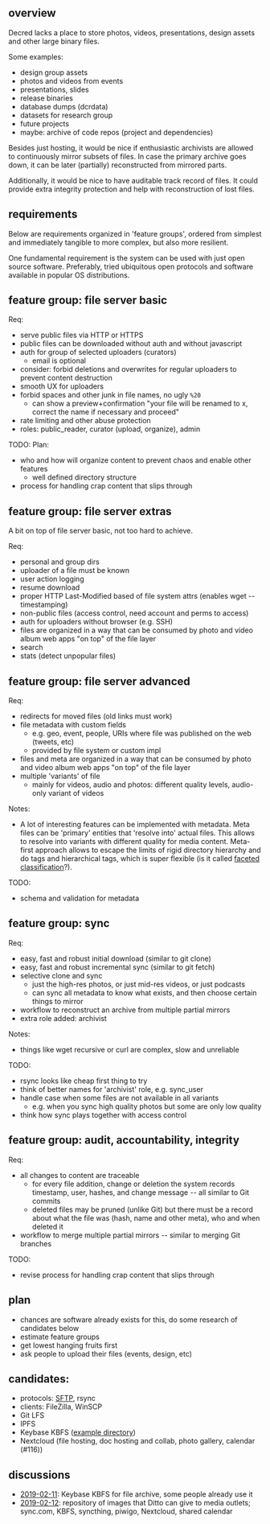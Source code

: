 ## overview

Decred lacks a place to store photos, videos, presentations, design assets and other large binary files.

Some examples:

* design group assets
* photos and videos from events
* presentations, slides
* release binaries
* database dumps (dcrdata)
* datasets for research group
* future projects
* maybe: archive of code repos (project and dependencies)

Besides just hosting, it would be nice if enthusiastic archivists are allowed to continuously mirror subsets of files. In case the primary archive goes down, it can be later (partially) reconstructed from mirrored parts.

Additionally, it would be nice to have auditable track record of files. It could provide extra integrity protection and help with reconstruction of lost files.

## requirements

Below are requirements organized in 'feature groups', ordered from simplest and immediately tangible to more complex, but also more resilient.

One fundamental requirement is the system can be used with just open source software. Preferably, tried ubiquitous open protocols and software available in popular OS distributions.

## feature group: file server basic

Req:

* serve public files via HTTP or HTTPS
* public files can be downloaded without auth and without javascript
* auth for group of selected uploaders (curators)
  * email is optional
* consider: forbid deletions and overwrites for regular uploaders to prevent content destruction
* smooth UX for uploaders
* forbid spaces and other junk in file names, no ugly `%20`
  * can show a preview+confirmation "your file will be renamed to x, correct the name if necessary and proceed"
* rate limiting and other abuse protection
* roles: public_reader, curator (upload, organize), admin

TODO: Plan:

* who and how will organize content to prevent chaos and enable other features
  * well defined directory structure
* process for handling crap content that slips through

## feature group: file server extras

A bit on top of file server basic, not too hard to achieve.

Req:

* personal and group dirs
* uploader of a file must be known
* user action logging
* resume download
* proper HTTP Last-Modified based of file system attrs (enables wget --timestamping)
* non-public files (access control, need account and perms to access)
* auth for uploaders without browser (e.g. SSH)
* files are organized in a way that can be consumed by photo and video album web apps "on top" of the file layer
* search
* stats (detect unpopular files)

## feature group: file server advanced

Req:

* redirects for moved files (old links must work)
* file metadata with custom fields
  * e.g. geo, event, people, URIs where file was published on the web (tweets, etc)
  * provided by file system or custom impl
* files and meta are organized in a way that can be consumed by photo and video album web apps "on top" of the file layer
* multiple 'variants' of file
  * mainly for videos, audio and photos: different quality levels, audio-only variant of videos

Notes:

* A lot of interesting features can be implemented with metadata. Meta files can be 'primary' entities that 'resolve into' actual files. This allows to resolve into variants with different quality for media content. Meta-first approach allows to escape the limits of rigid directory hierarchy and do tags and hierarchical tags, which is super flexible (is it called [faceted classification](https://en.wikipedia.org/wiki/Faceted_classification)?).

TODO:

* schema and validation for metadata

## feature group: sync

Req:

* easy, fast and robust initial download (similar to git clone) 
* easy, fast and robust incremental sync (similar to git fetch)
* selective clone and sync
  * just the high-res photos, or just mid-res videos, or just podcasts
  * can sync all metadata to know what exists, and then choose certain things to mirror
* workflow to reconstruct an archive from multiple partial mirrors
* extra role added: archivist

Notes:

* things like wget recursive or curl are complex, slow and unreliable

TODO:

* rsync looks like cheap first thing to try
* think of better names for 'archivist' role, e.g. sync_user
* handle case when some files are not available in all variants
  * e.g. when you sync high quality photos but some are only low quality
* think how sync plays together with access control

## feature group: audit, accountability, integrity

Req:

* all changes to content are traceable
  * for every file addition, change or deletion the system records timestamp, user, hashes, and change message -- all similar to Git commits
  * deleted files may be pruned (unlike Git) but there must be a record about what the file was (hash, name and other meta), who and when deleted it
* workflow to merge multiple partial mirrors -- similar to merging Git branches

TODO:

* revise process for handling crap content that slips through

## plan

* chances are software already exists for this, do some research of candidates below
* estimate feature groups
* get lowest hanging fruits first
* ask people to upload their files (events, design, etc)

## candidates:

* protocols: [SFTP](https://en.wikipedia.org/wiki/SSH_File_Transfer_Protocol), rsync
* clients: FileZilla, WinSCP
* Git LFS
* IPFS
* Keybase KBFS ([example directory](https://keybase.pub/jz_bz/decred/binaries/v1.4.0/))
* Nextcloud (file hosting, doc hosting and collab, photo gallery, calendar (#116))

## discussions

* [2019-02-11](https://matrix.to/#/!MgQoetFiyjrHAywokv:decred.org/$15498591715889PwtpD:decred.org): Keybase KBFS for file archive, some people already use it
* [2019-02-12](https://matrix.to/#/!OfChXgczrIlpEZSFAv:decred.org/$15499978908114BFEQQ:decred.org): repository of images that Ditto can give to media outlets; sync.com, KBFS, syncthing, piwigo, Nextcloud, shared calendar
